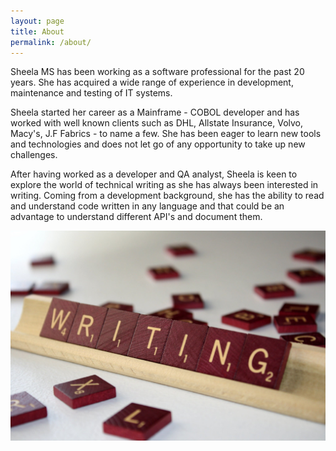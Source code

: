 ```yaml
---
layout: page
title: About
permalink: /about/
---
```


Sheela MS has been working as a software professional for the past 20 years. She has acquired a wide range of experience in development, maintenance and testing of IT systems. 

Sheela started her career as a Mainframe - COBOL developer and has worked with well known clients such as DHL, Allstate Insurance, Volvo, Macy's, J.F Fabrics - to name a few. She has been eager to learn new tools and technologies and does not let go of any opportunity to take up new challenges.

After having worked as a developer and QA analyst, Sheela is keen to explore the world of technical writing as she has always been interested in writing. Coming from a development background, she has the ability to read and understand code written in any language and that could be an advantage to understand different API's and document them. 

![Picture of Writing](/images/writing.jpg)